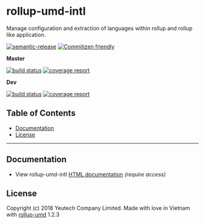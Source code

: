 # rollup-umd-intl

Manage configuration and extraction of languages within rollup and rollup like application.

[![semantic-release](https://img.shields.io/badge/%20%20%F0%9F%93%A6%F0%9F%9A%80-semantic--release-e10079.svg)](https://github.com/semantic-release/semantic-release)
[![Commitizen friendly](https://img.shields.io/badge/commitizen-friendly-brightgreen.svg)](http://commitizen.github.io/cz-cli/)

**Master**

[![build status](https://module.kopaxgroup.com/rollup-umd/rollup-umd-intl/badges/master/build.svg)](https://module.kopaxgroup.com/rollup-umd/rollup-umd-intl/commits/master)
[![coverage report](https://module.kopaxgroup.com/rollup-umd/rollup-umd-intl/badges/master/coverage.svg)](https://module.kopaxgroup.com/rollup-umd/rollup-umd-intl/commits/master)

**Dev**

[![build status](https://module.kopaxgroup.com/rollup-umd/rollup-umd-intl/badges/dev/build.svg)](https://module.kopaxgroup.com/rollup-umd/rollup-umd-intl/commits/dev)
[![coverage report](https://module.kopaxgroup.com/rollup-umd/rollup-umd-intl/badges/dev/coverage.svg)](https://module.kopaxgroup.com/rollup-umd/rollup-umd-intl/commits/dev)


## Table of Contents

  - [Documentation](#documentation)
  - [License](#license)

---
  
## Documentation

  - View rollup-umd-intl [HTML documentation](https://rollup-umd.yeutech.com/rollup-umd-intl) *(require access)*

## License

Copyright (c) 2018 Yeutech Company Limited. Made with love in Vietnam with [rollup-umd](https://module.kopaxgroup.com/dev-tools/rollup-umd/tags/v1.2.3) 1.2.3
